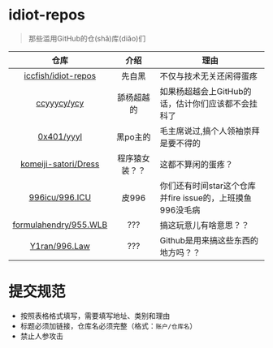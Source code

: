 # idiot-repos
> 那些滥用GitHub的仓(shǎ)库(diǎo)们

仓库|介绍|理由
:-:|:-:|-
[iccfish/idiot-repos](https://github.com/iccfish/idiot-repos)|先自黑|不仅与技术无关还闲得蛋疼
[ccyyycy/ycy](https://github.com/ccyyycy/ycy)|舔杨超越的|如果杨超越会上GitHub的话，估计你们应该都不会挂科了
[0x401/yyyl](https://github.com/0x401/yyyl/)|黑po主的|毛主席说过,搞个人领袖崇拜是要不得的
[komeiji-satori/Dress](https://github.com/komeiji-satori/Dress)|程序猿女装？？|这都不算闲的蛋疼？
[996icu/996.ICU](https://github.com/996icu/996.ICU)|皮996|你们还有时间star这个仓库并fire issue的，上班摸鱼996没毛病
[formulahendry/955.WLB](https://github.com/formulahendry/955.WLB)|???|搞这玩意儿有啥意思？？
[Y1ran/996.Law](https://github.com/Y1ran/996.Law)|???|Github是用来搞这些东西的地方吗？？


# 提交规范

- 按照表格格式填写，需要填写地址、类别和理由
- 标题必须加链接，仓库名必须完整（格式：`账户/仓库名`）
- 禁止人参攻击
